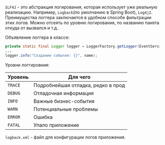 `SLF4J` - это абстракция логирования, которая использует уже реальную реализацию. Например, `Logback`(по умолчанию в Spring Boot), `Log4j2`.
Преимущества логгера заключается в удобном способе фильтрации этих логов. Можно отсеять по уровню логирования, по названию пакета откуда от вызвался и т.д..

Объявление логгера в классе: 
```Java
private static final Logger logger = LoggerFactory.getLogger(EventService.class);
...
logger.info("Создание события: {}", name);
```

Уровни логгировния: 

| Уровень | Для чего                           |
| ------- | ---------------------------------- |
| `TRACE` | Подробнейшая отладка, редко в прод |
| `DEBUG` | Отладочная информация              |
| `INFO`  | Важные бизнес-события              |
| `WARN`  | Потенциальные проблемы             |
| `ERROR` | Ошибка                             |
| `FATAL` | Упало приложение                   |

`logback.xml` - файл для конфигурации логов приложения.
